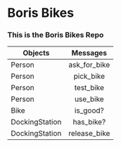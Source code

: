 # Boris Bikes

### This is the Boris Bikes Repo

| Objects        |   Messages   |
| -------------- | :----------: |
| Person         | ask_for_bike |
| Person         |  pick_bike   |
| Person         |  test_bike   |
| Person         |   use_bike   |
| Bike           |   is_good?   |
| DockingStation |  has_bike?   |
| DockingStation | release_bike |
